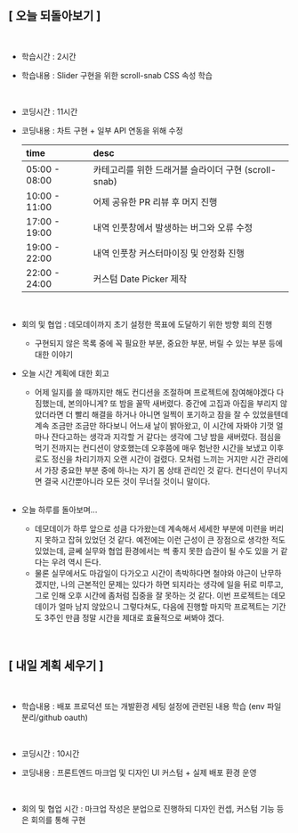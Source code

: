## [ 오늘 되돌아보기 ]

<br/>

- 학습시간 : 2시간
- 학습내용 : Slider 구현을 위한 scroll-snab CSS 속성 학습

  <br/>

- 코딩시간 : 11시간
- 코딩내용 : 차트 구현 + 일부 API 연동을 위해 수정

  | time          | desc                                                 |
  | :------------ | :--------------------------------------------------- |
  | 05:00 - 08:00 | 카테고리를 위한 드래거블 슬라이더 구현 (scroll-snab) |
  | 10:00 - 11:00 | 어제 공유한 PR 리뷰 후 머지 진행                     |
  | 17:00 - 19:00 | 내역 인풋창에서 발생하는 버그와 오류 수정            |
  | 19:00 - 22:00 | 내역 인풋창 커스터마이징 및 안정화 진행              |
  | 22:00 - 24:00 | 커스텀 Date Picker 제작                              |

  <br/>

- 회의 및 협업 : 데모데이까지 초기 설정한 목표에 도달하기 위한 방향 회의 진행

  - 구현되지 않은 목록 중에 꼭 필요한 부분, 중요한 부분, 버릴 수 있는 부분 등에 대한 이야기

- 오늘 시간 계획에 대한 회고

  - 어제 일지를 쓸 때까지만 해도 컨디션을 조절하며 프로젝트에 참여해야겠다 다짐했는데, 본의아니게? 또 밤을 꼴딱 새버렸다. 중간에 고집과 아집을 부리지 않았더라면 더 빨리 해결을 하거나 아니면 일찍이 포기하고 잠을 잘 수 있었을텐데 계속 조금만 조금만 하다보니 어느새 날이 밝아왔고, 이 시간에 자봐야 기껏 얼마나 잔다고하는 생각과 지각할 거 같다는 생각에 그냥 밤을 새버렸다. 점심을 먹기 전까지는 컨디션이 양호했는데 오후쯤에 매우 험난한 시간을 보냈고 이후로도 정신을 차리기까지 오랜 시간이 걸렸다. 모처럼 느끼는 거지만 시간 관리에서 가장 중요한 부분 중에 하나는 자기 몸 상태 관리인 것 같다. 컨디션이 무너지면 결국 시간뿐아니라 모든 것이 무너질 것이니 말이다.

  <br/>

- 오늘 하루를 돌아보며...

  - 데모데이가 하루 앞으로 성큼 다가왔는데 계속해서 세세한 부분에 미련을 버리지 못하고 잡혀 있었던 것 같다. 예전에는 이런 근성이 큰 장점으로 생각한 적도 있었는데, 글쎄 실무와 협업 환경에서는 썩 좋지 못한 습관이 될 수도 있을 거 같다는 우려 역시 든다.
  - 물론 실무에서도 마감일이 다가오고 시간이 촉박하다면 철야와 야근이 난무하겠지만, 나의 근본적인 문제는 있다가 하면 되지라는 생각에 일을 뒤로 미루고, 그로 인해 오후 시간에 좀처럼 집중을 잘 못하는 것 같다. 이번 프로젝트는 데모데이가 얼마 남지 않았으니 그렇다쳐도, 다음에 진행할 마지막 프로젝트는 기간도 3주인 만큼 정말 시간을 제대로 효율적으로 써봐야 겠다.

<br/>

## [ 내일 계획 세우기 ]

<br/>

- 학습내용 : 배포 프로덕션 또는 개발환경 세팅 설정에 관련된 내용 학습 (env 파일 분리/github oauth)

  <br/>

- 코딩시간 : 10시간
- 코딩내용 : 프론트엔드 마크업 및 디자인 UI 커스텀 + 실제 배포 환경 운영

    <br/>

- 회의 및 협업 시간 : 마크업 작성은 분업으로 진행하되 디자인 컨셉, 커스텀 기능 등은 회의를 통해 구현
